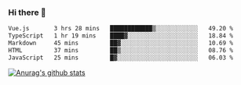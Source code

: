 ### Hi there 👋



<!--
**webB1an/webB1an** is a ✨ _special_ ✨ repository because its `README.md` (this file) appears on your GitHub profile.

Here are some ideas to get you started:

- 🔭 I’m currently working on ...
- 🌱 I’m currently learning ...
- 👯 I’m looking to collaborate on ...
- 🤔 I’m looking for help with ...
- 💬 Ask me about ...
- 📫 How to reach me: ...
- 😄 Pronouns: ...
- ⚡ Fun fact: ...
-->

<!--START_SECTION:waka-->

```txt
Vue.js       3 hrs 28 mins   ████████████▒░░░░░░░░░░░░   49.20 %
TypeScript   1 hr 19 mins    ████▓░░░░░░░░░░░░░░░░░░░░   18.84 %
Markdown     45 mins         ██▓░░░░░░░░░░░░░░░░░░░░░░   10.69 %
HTML         37 mins         ██▒░░░░░░░░░░░░░░░░░░░░░░   08.76 %
JavaScript   25 mins         █▓░░░░░░░░░░░░░░░░░░░░░░░   06.03 %
```

<!--END_SECTION:waka-->


[![Anurag's github stats](https://github-readme-stats.vercel.app/api?username=webB1an&show_icons=true&theme=radical)](https://github.com/anuraghazra/github-readme-stats)

